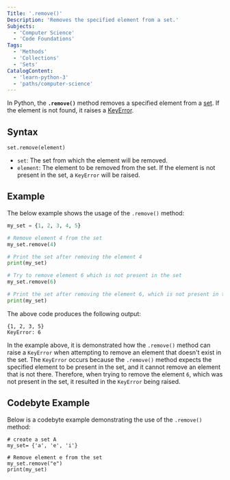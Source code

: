 ```yaml
---
Title: '.remove()'
Description: 'Removes the specified element from a set.'
Subjects:
  - 'Computer Science'
  - 'Code Foundations'
Tags:
  - 'Methods'
  - 'Collections'
  - 'Sets'
CatalogContent:
  - 'learn-python-3'
  - 'paths/computer-science'
---
```


In Python, the **`.remove()`** method removes a specified element from a [set](https://www.codecademy.com/resources/docs/python/sets). If the element is not found, it raises a [KeyError](https://www.codecademy.com/resources/docs/python/errors).

## Syntax

```pseudo
set.remove(element)
```

- `set`: The set from which the element will be removed.
- `element`: The element to be removed from the set. If the element is not present in the set, a `KeyError` will be raised.

## Example

The below example shows the usage of the `.remove()` method:

```py
my_set = {1, 2, 3, 4, 5}

# Remove element 4 from the set
my_set.remove(4)

# Print the set after removing the element 4
print(my_set)  

# Try to remove element 6 which is not present in the set
my_set.remove(6)

# Print the set after removing the element 6, which is not present in the set
print(my_set)
```

The above code produces the following output:

```shell
{1, 2, 3, 5}
KeyError: 6
```

In the example above, it is demonstrated how the `.remove()` method can raise a `KeyError` when attempting to remove an element that doesn't exist in the set. The `KeyError` occurs because the `.remove()` method expects the specified element to be present in the set, and it cannot remove an element that is not there. Therefore, when trying to remove the element `6`, which was not present in the set, it resulted in the `KeyError` being raised.

## Codebyte Example

Below is a codebyte example demonstrating the use of the `.remove()` method:

```codebyte/python
# create a set A
my_set= {'a', 'e', 'i'}

# Remove element e from the set
my_set.remove("e")
print(my_set)
```
